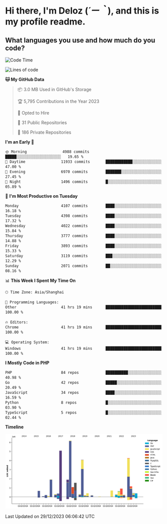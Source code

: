 # **Hi there, I'm Deloz (*´ー｀*), and this is my profile readme.**

## **What languages you use and how much do you code?**

<!--START_SECTION:waka-->
![Code Time](http://img.shields.io/badge/Code%20Time-3%2C084%20hrs%2012%20mins-blue)

![Lines of code](https://img.shields.io/badge/From%20Hello%20World%20I%27ve%20Written-33.3%20million%20lines%20of%20code-blue)

**🐱 My GitHub Data** 

> 📦 3.0 MB Used in GitHub's Storage 
 > 
> 🏆 5,795 Contributions in the Year 2023
 > 
> 💼 Opted to Hire
 > 
> 📜 31 Public Repositories 
 > 
> 🔑 186 Private Repositories 
 > 
**I'm an Early 🐤** 

```text
🌞 Morning                4988 commits        █████░░░░░░░░░░░░░░░░░░░░   19.65 % 
🌆 Daytime                11933 commits       ████████████░░░░░░░░░░░░░   47.00 % 
🌃 Evening                6970 commits        ███████░░░░░░░░░░░░░░░░░░   27.45 % 
🌙 Night                  1496 commits        █░░░░░░░░░░░░░░░░░░░░░░░░   05.89 % 
```
📅 **I'm Most Productive on Tuesday** 

```text
Monday                   4107 commits        ████░░░░░░░░░░░░░░░░░░░░░   16.18 % 
Tuesday                  4398 commits        ████░░░░░░░░░░░░░░░░░░░░░   17.32 % 
Wednesday                4022 commits        ████░░░░░░░░░░░░░░░░░░░░░   15.84 % 
Thursday                 3777 commits        ████░░░░░░░░░░░░░░░░░░░░░   14.88 % 
Friday                   3893 commits        ████░░░░░░░░░░░░░░░░░░░░░   15.33 % 
Saturday                 3119 commits        ███░░░░░░░░░░░░░░░░░░░░░░   12.29 % 
Sunday                   2071 commits        ██░░░░░░░░░░░░░░░░░░░░░░░   08.16 % 
```


📊 **This Week I Spent My Time On** 

```text
🕑︎ Time Zone: Asia/Shanghai

💬 Programming Languages: 
Other                    41 hrs 19 mins      █████████████████████████   100.00 % 

🔥 Editors: 
Chrome                   41 hrs 19 mins      █████████████████████████   100.00 % 

💻 Operating System: 
Windows                  41 hrs 19 mins      █████████████████████████   100.00 % 
```

**I Mostly Code in PHP** 

```text
PHP                      84 repos            ██████████░░░░░░░░░░░░░░░   40.98 % 
Go                       42 repos            █████░░░░░░░░░░░░░░░░░░░░   20.49 % 
JavaScript               34 repos            ████░░░░░░░░░░░░░░░░░░░░░   16.59 % 
Python                   8 repos             █░░░░░░░░░░░░░░░░░░░░░░░░   03.90 % 
TypeScript               5 repos             █░░░░░░░░░░░░░░░░░░░░░░░░   02.44 % 
```



**Timeline**

![Lines of Code chart](https://raw.githubusercontent.com/deloz/deloz/main/assets/bar_graph.png)


 Last Updated on 29/12/2023 06:06:42 UTC
<!--END_SECTION:waka-->

